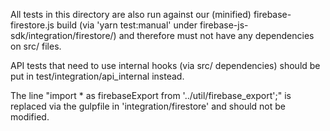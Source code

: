 All tests in this directory are also run against our (minified)
firebase-firestore.js build (via 'yarn test:manual' under
firebase-js-sdk/integration/firestore/) and therefore must not have any
dependencies on src/ files.

API tests that need to use internal hooks (via src/ dependencies) should be
put in test/integration/api_internal instead.

The line "import * as firebaseExport from '../util/firebase_export';" is
replaced via the gulpfile in 'integration/firestore' and should not be
modified.
